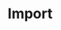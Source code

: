 ---
layout: default
title: Import
parent: Tutorials
order: 5
nav_order: 40
permalink: /docs/tutorials/import/
has_children: true
has_toc: true
---